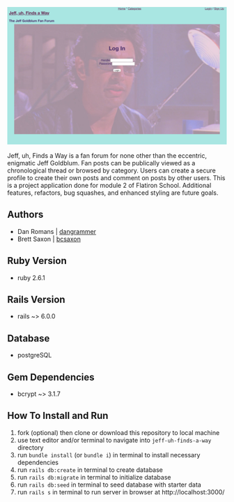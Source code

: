 <img 
  src="app/assets/images/login_page.png" 
  alt="Login page" 
/>

Jeff, uh, Finds a Way is a fan forum for none other than the eccentric, enigmatic Jeff Goldblum. Fan posts can be publically viewed as a chronological thread or browsed by category. Users can create a secure profile to create their own posts and comment on posts by other users. This is a project application done for module 2 of Flatiron School. Additional features, refactors, bug squashes, and enhanced styling are future goals. 

## Authors
  - Dan Romans | [dangrammer](https://github.com/dangrammer)
  - Brett Saxon | [bcsaxon](https://github.com/bcsaxon)

## Ruby Version
  - ruby 2.6.1

## Rails Version
  - rails ~> 6.0.0

## Database
  - postgreSQL

## Gem Dependencies
  - bcrypt ~> 3.1.7

## How To Install and Run

  1. fork (optional) then clone or download this repository to local machine
  2. use text editor and/or terminal to navigate into `jeff-uh-finds-a-way` directory
  3. run `bundle install` (or `bundle i`) in terminal to install necessary dependencies
  4. run `rails db:create` in terminal to create database
  5. run `rails db:migrate` in terminal to initialize database
  6. run `rails db:seed` in terminal to seed database with starter data
  7. run `rails s` in terminal to run server in browser at http://localhost:3000/